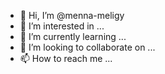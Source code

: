 - 👋 Hi, I’m @menna-meligy
- 👀 I’m interested in ...
- 🌱 I’m currently learning ...
- 💞️ I’m looking to collaborate on ...
- 📫 How to reach me ...

<!---
menna-meligy/menna-meligy is a ✨ special ✨ repository because its `README.md` (this file) appears on your GitHub profile.
You can click the Preview link to take a look at your changes.
--->
